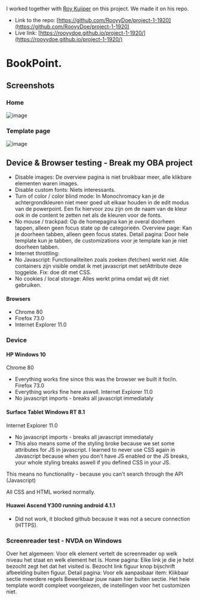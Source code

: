 I worked together with [Roy Kuijper](https://github.com/RooyyDoe) on this project. We made it on his repo. 
* Link to the repo: 
[https://github.com/RooyyDoe/project-1-1920](https://github.com/RooyyDoe/project-1-1920)
* Live link: [https://rooyydoe.github.io/project-1-1920/](https://rooyydoe.github.io/project-1-1920/)

# BookPoint.

## Screenshots

### Home
![image](https://user-images.githubusercontent.com/45566396/76074176-475bf580-5f9b-11ea-8cd0-8f5980ac0614.png)
### Template page
![image](https://user-images.githubusercontent.com/45566396/76074218-5347b780-5f9b-11ea-974e-8049b825834d.png)

## Device & Browser testing - Break my OBA project

- Disable images: De overview pagina is niet bruikbaar meer, alle klikbare elementen waren images.
- Disable custom fonts: Niets interessants.
- Turn of color / color blind mode: In Monochromacy kan je de achtergrondkleuren niet meer goed uit elkaar houden in de edit modus van de powerpoint. Een fix hiervoor zou zijn om de naam van de kleur ook in de content te zetten net als de kleuren voor de fonts.
- No mouse / trackpad: Op de homepagina kan je overal doorheen tappen, alleen geen focus state op de categorieën. Overview page: Kan je doorheen tabben, alleen geen focus states. Detail pagina: Door hele template kun je tabben, de customizations voor je template kan je niet doorheen tabben.
- Internet throttling: 
- No Javascript: Functionaliteiten zoals zoeken (fetchen) werkt niet. Alle containers zijn visible omdat ik met javascript met setAttribute deze toggelde. Fix: doe dit met CSS.
- No cookies / local storage: Alles werkt prima omdat wij dit niet gebruiken.

#### Browsers
* Chrome 80
* Firefox 73.0
* Internet Explorer 11.0

### Device

#### HP Windows 10
Chrome 80
- Everything works fine since this was the browser we built it for/in.
Firefox 73.0
- Everything works fine here aswell.
Internet Explorer 11.0
- No javascript imports - breaks all javascript immediataly

#### Surface Tablet Windows RT 8.1
Internet Explorer 11.0
- No javascript imports - breaks all javascript immediataly
- This also means some of the styling broke because we set some attributes for JS in javascript. I learned to never use CSS again in Javascript because when you don't have JS enabled or the JS breaks, your whole styling breaks aswell if you defined CSS in your JS.

This means no functionality - because you can't search through the API (Javascript)

All CSS and HTML worked normally.

#### Huawei Ascend Y300 running android 4.1.1
* Did not work, it blocked github because it was not a secure connection (HTTPS).

### Screenreader test - NVDA on Windows 
Over het algemeen:
Voor elk element vertelt de screenreader op welk niveau het staat en welk element het is. 
Home pagina:
Elke link je die je hebt bezocht zegt het dat het visited is.
Bezocht link figuur knop bijschrift afbeelding buiten figuur.
Detail pagina:
Voor elk aanpasbaar item:
Klikbaar sectie meerdere regels Bewerkbaar jouw naam hier buiten sectie.
Het hele template wordt compleet voorgelezen, de instellingen voor het customizen niet.
